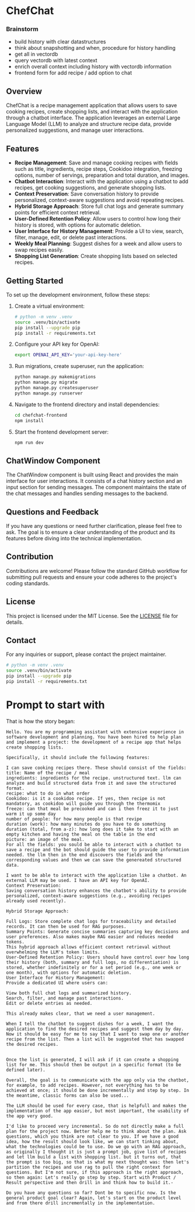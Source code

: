 # ChefChat

### Brainstorm

* build history with clear datastructures
* think about snapshotting and when, procedure for history handling
* get all in vectordb
* query vectordb with latest context
* enrich overall context including history with vectordb information
* frontend form for add recipe / add option to chat

## Overview

ChefChat is a recipe management application that allows users to save cooking recipes, create shopping lists, and interact with the application through a chatbot interface. The application leverages an external Large Language Model (LLM) to analyze and structure recipe data, provide personalized suggestions, and manage user interactions.

## Features

- **Recipe Management**: Save and manage cooking recipes with fields such as title, ingredients, recipe steps, Cookidoo integration, freezing options, number of servings, preparation and total duration, and images.
- **Chatbot Interaction**: Interact with the application using a chatbot to add recipes, get cooking suggestions, and generate shopping lists.
- **Context Preservation**: Save conversation history to provide personalized, context-aware suggestions and avoid repeating recipes.
- **Hybrid Storage Approach**: Store full chat logs and generate summary points for efficient context retrieval.
- **User-Defined Retention Policy**: Allow users to control how long their history is stored, with options for automatic deletion.
- **User Interface for History Management**: Provide a UI to view, search, filter, manage, edit, or delete past interactions.
- **Weekly Meal Planning**: Suggest dishes for a week and allow users to swap recipes easily.
- **Shopping List Generation**: Create shopping lists based on selected recipes.

## Getting Started

To set up the development environment, follow these steps:

1. Create a virtual environment:
    ```bash
    # python -m venv .venv
    source .venv/bin/activate
    pip install --upgrade pip
    pip install -r requirements.txt
    ```

2. Configure your API key for OpenAI:

    ```bash
    export OPENAI_API_KEY='your-api-key-here'
    ```

3. Run migrations, create superuser, run the application:

    ```bash
    python manage.py makemigrations
    python manage.py migrate
    python manage.py createsuperuser
    python manage.py runserver
    ```

4. Navigate to the frontend directory and install dependencies:
    ```bash
    cd chefchat-frontend
    npm install
    ```

5. Start the frontend development server:
    ```bash
    npm run dev
    ```

## ChatWindow Component

The ChatWindow component is built using React and provides the main interface for user interactions. It consists of a chat history section and an input section for sending messages. The component maintains the state of the chat messages and handles sending messages to the backend.

## Questions and Feedback

If you have any questions or need further clarification, please feel free to ask. The goal is to ensure a clear understanding of the product and its features before diving into the technical implementation.

## Contribution

Contributions are welcome! Please follow the standard GitHub workflow for submitting pull requests and ensure your code adheres to the project's coding standards.

## License

This project is licensed under the MIT License. See the [LICENSE](LICENSE) file for details.

## Contact

For any inquiries or support, please contact the project maintainer.





```bash
# python -m venv .venv
source .venv/bin/activate
pip install --upgrade pip
pip install -r requirements.txt
```



# Prompt to start with

That is how the story began:

```text
Hello. You are my programming assistant with extensive experience in software development and planning. You have been hired to help plan and implement a project: the development of a recipe app that helps create shopping lists.
                                                                                                                                                                                                                                                                                 Specifically, it should include the following features:

I can save cooking recipes there. These should consist of the fields:
title: Name of the recipe / meal
ingredients: ingredients for the recipe. unstructured text. llm can analyze and build structured data from it and save the structured format.
recipe: what to do in what order
Cookidoo: is it a cookidoo recipe. If yes, then recipe is not mandatory, as cookidoo will guide you through the thermomix
freeze: can that meal be precooked and can i then freez it to just warm it up some day
number of people: for how many people is that revipe
duration (work): how many minutes do you have to do something
duration (total, from a-z): how long does it take to start with an empty kitchen and having the meal on the table in the end
picture: an image of the meal.                                                                                                                                                                                                                                                   For all the fields: you sould be able to interact with a chatbot to save a recipe and the bot should guide the user to provide information needed. the llm then in the end discovers the fields and the corresponding values and then we can save the genereated structured data.

I want to be able to interact with the application like a chatbot. An external LLM may be used. I have an API key for OpenAI.
Context Preservation:
Saving conversation history enhances the chatbot's ability to provide personalized, context-aware suggestions (e.g., avoiding recipes already used recently).
                                                                                                                                                                                                                                                                                 Hybrid Storage Approach:

Full Logs: Store complete chat logs for traceability and detailed records. It can then be used for RAG purposes.
Summary Points: Generate concise summaries capturing key decisions and user preferences. Also makes maybe RAG easier and reduces needed tokens.
This hybrid approach allows efficient context retrieval without overwhelming the LLM's token limits.                                                                                                                                                                             User-Defined Retention Policy: Users should have control over how long their history (both, summary and full logs, no differentiation) is stored, whether indefinitely or for a set period (e.g., one week or one month), with options for automatic deletion.                                                                                                                                                                                                                                                                                                    User Interface for History Management:
Provide a dedicated UI where users can:

View both full chat logs and summarized history.
Search, filter, and manage past interactions.
Edit or delete entries as needed.

This already makes clear, that we need a user management.

When I tell the chatbot to suggest dishes for a week, I want the application to find the desired recipes and suggest them day by day. Now it should be easy for me to say that I want to swap one or another recipe from the list. Then a list will be suggested that has swapped the desired recipes.


Once the list is generated, I will ask if it can create a shopping list for me. This should then be output in a specific format (to be defined later).

Overall, the goal is to communicate with the app only via the chatbot, for example, to add recipes. However, not everything has to be achieved at once; it should be done incrementally and step by step. In the meantime, classic forms can also be used...

The LLM should be used for every case, that is helpfull and makes the implementation of the app easier, but most important, the usability of the app very good.

I'd like to proceed very incremental. So do not directly make a full plan for the project now. Better help me to think about the plan. Ask questions, which you think are not clear to you. If we have a good idea, how the result should look like, we can start tinking about, what the technologies could be to use. Do we go with an RAG approach, as originally I thought it is just a prompt job, give list of recipes and let llm build a list with shopping list. but it turns out, that the prompt is too big, so that is what my next thought was: then let's partition the recipes and use rag to pull the right context for questions. But I'm not sure, if this approach is the right approach, so then again: Let's really go step by step. Start with Product / Result perspective and then drill in and think how to build it.-

Do you have any questions so far? Dont be to specific now. Is the general product goal clear? Again, let's start on the product level and from there drill incrementally in the implementation.
```
